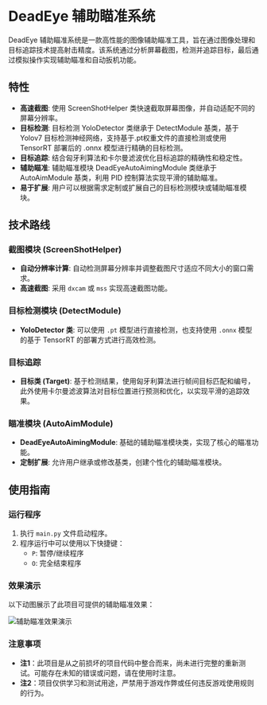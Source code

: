 # DeadEye 辅助瞄准系统

DeadEye 辅助瞄准系统是一款高性能的图像辅助瞄准工具，旨在通过图像处理和目标追踪技术提高射击精度。该系统通过分析屏幕截图，检测并追踪目标，最后通过模拟操作实现辅助瞄准和自动扳机功能。

## 特性

- **高速截图**: 使用 ScreenShotHelper 类快速截取屏幕图像，并自动适配不同的屏幕分辨率。
- **目标检测**: 目标检测 YoloDetector 类继承于 DetectModule 基类，基于 Yolov7 目标检测神经网络，支持基于.pt权重文件的直接检测或使用 TensorRT 部署后的 .onnx 模型进行精确的目标检测。
- **目标追踪**: 结合匈牙利算法和卡尔曼滤波优化目标追踪的精确性和稳定性。
- **辅助瞄准**: 辅助瞄准模块 DeadEyeAutoAimingModule 类继承于 AutoAimModule 基类，利用 PID 控制算法实现平滑的辅助瞄准。
- **易于扩展**: 用户可以根据需求定制或扩展自己的目标检测模块或辅助瞄准模块。

## 技术路线

### 截图模块 (ScreenShotHelper)

- **自动分辨率计算**: 自动检测屏幕分辨率并调整截图尺寸适应不同大小的窗口需求。
- **高速截图**: 采用 `dxcam` 或 `mss` 实现高速截图功能。

### 目标检测模块 (DetectModule)

- **YoloDetector 类**: 可以使用 `.pt` 模型进行直接检测，也支持使用 `.onnx` 模型的基于 TensorRT 的部署方式进行高效检测。

### 目标追踪

- **目标类 (Target)**: 基于检测结果，使用匈牙利算法进行帧间目标匹配和编号，此外使用卡尔曼滤波算法对目标位置进行预测和优化，以实现平滑的追踪效果。

### 瞄准模块 (AutoAimModule)

- **DeadEyeAutoAimingModule**: 基础的辅助瞄准模块类，实现了核心的瞄准功能。
- **定制扩展**: 允许用户继承或修改基类，创建个性化的辅助瞄准模块。

## 使用指南

### 运行程序

1. 执行 `main.py` 文件启动程序。
2. 程序运行中可以使用以下快捷键：
   - `P`: 暂停/继续程序
   - `O`: 完全结束程序

### 效果演示

以下动图展示了此项目可提供的辅助瞄准效果：

![辅助瞄准效果演示](./effect_test.gif)

### 注意事项

- **注1**：此项目是从之前损坏的项目代码中整合而来，尚未进行完整的重新测试。可能存在未知的错误或问题，请在使用时注意。
- **注2**：项目仅供学习和测试用途，严禁用于游戏作弊或任何违反游戏使用规则的行为。